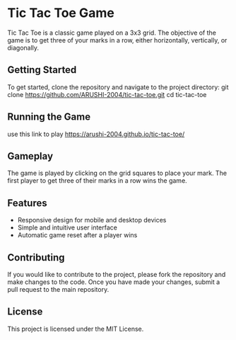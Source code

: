# Tic Tac Toe Game

Tic Tac Toe is a classic game played on a 3x3 grid. The objective of the game is to get three of your marks in a row, either horizontally, vertically, or diagonally.

## Getting Started

To get started, clone the repository and navigate to the project directory:
git clone https://github.com/ARUSHI-2004/tic-tac-toe.git cd tic-tac-toe

## Running the Game

use this link to play
https://arushi-2004.github.io/tic-tac-toe/

## Gameplay

The game is played by clicking on the grid squares to place your mark. The first player to get three of their marks in a row wins the game.

## Features

* Responsive design for mobile and desktop devices
* Simple and intuitive user interface
* Automatic game reset after a player wins

## Contributing

If you would like to contribute to the project, please fork the repository and make changes to the code. Once you have made your changes, submit a pull request to the main repository.

## License

This project is licensed under the MIT License.
